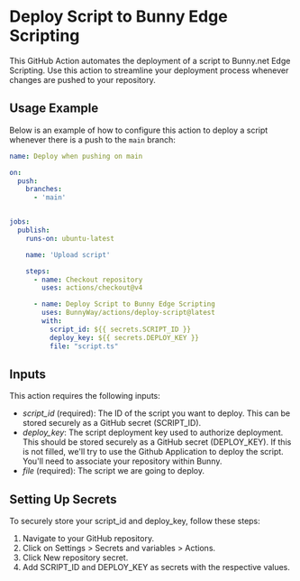 Deploy Script to Bunny Edge Scripting
====
This GitHub Action automates the deployment of a script to Bunny.net Edge Scripting. Use this action to streamline your deployment process whenever changes are pushed to your repository.

## Usage Example

Below is an example of how to configure this action to deploy a script whenever there is a push to the `main` branch:


```yaml
name: Deploy when pushing on main

on: 
  push:
    branches:
      - 'main'


jobs:
  publish:
    runs-on: ubuntu-latest

    name: 'Upload script'

    steps:
      - name: Checkout repository
        uses: actions/checkout@v4

      - name: Deploy Script to Bunny Edge Scripting
        uses: BunnyWay/actions/deploy-script@latest
        with:
          script_id: ${{ secrets.SCRIPT_ID }}
          deploy_key: ${{ secrets.DEPLOY_KEY }}
          file: "script.ts"
```

## Inputs
This action requires the following inputs:
- *script_id* (required): The ID of the script you want to deploy. This can be stored securely as a GitHub secret (SCRIPT_ID).
- *deploy_key*: The script deployment key used to authorize deployment. This should be stored securely as a GitHub secret (DEPLOY_KEY). If this is not filled, we'll try to use the Github Application to deploy the script. You'll need to associate your repository within Bunny.
- *file* (required): The script we are going to deploy.

## Setting Up Secrets
To securely store your script_id and deploy_key, follow these steps:
1. Navigate to your GitHub repository.
2. Click on Settings > Secrets and variables > Actions.
3. Click New repository secret.
4. Add SCRIPT_ID and DEPLOY_KEY as secrets with the respective values.

